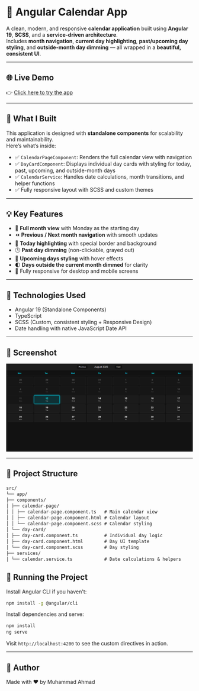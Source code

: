 # 📅 Angular Calendar App
A clean, modern, and responsive **calendar application** built using **Angular 19**, **SCSS**, and a **service-driven architecture**.  
Includes **month navigation**, **current day highlighting**, **past/upcoming day styling**, and **outside-month day dimming** — all wrapped in a **beautiful, consistent UI**.

---

## 🌐 Live Demo

👉 [Click here to try the app](https://ahmad-889.github.io/calendar/)

---

## 🎯 What I Built

This application is designed with **standalone components** for scalability and maintainability.  
Here’s what’s inside:

* ✅ `CalendarPageComponent`: Renders the full calendar view with navigation  
* ✅ `DayCardComponent`: Displays individual day cards with styling for today, past, upcoming, and outside-month days  
* ✅ `CalendarService`: Handles date calculations, month transitions, and helper functions  
* ✅ Fully responsive layout with SCSS and custom themes

---

## 💡 Key Features

* 📆 **Full month view** with Monday as the starting day  
* ⏪ **Previous / Next month navigation** with smooth updates  
* 📍 **Today highlighting** with special border and background  
* 🕒 **Past day dimming** (non-clickable, grayed out)  
* 🌟 **Upcoming days styling** with hover effects  
* 🌓 **Days outside the current month dimmed** for clarity  
* 📱 Fully responsive for desktop and mobile screens

---

## 🧱 Technologies Used

* Angular 19 (Standalone Components)
* TypeScript
* SCSS (Custom, consistent styling + Responsive Design)
* Date handling with native JavaScript Date API

---

## 📸 Screenshot

![Calendar UI](public/Screenshot.png)

---

## 📁 Project Structure

```
src/
└── app/
├── components/
│ ├── calendar-page/
│ │ ├── calendar-page.component.ts   # Main calendar view
│ │ ├── calendar-page.component.html # Calendar layout
│ │ └── calendar-page.component.scss # Calendar styling
│ └── day-card/
│ ├── day-card.component.ts          # Individual day logic
│ ├── day-card.component.html        # Day UI template
│ └── day-card.component.scss        # Day styling
├── services/
│ └── calendar.service.ts            # Date calculations & helpers

```
## 🚀 Running the Project

Install Angular CLI if you haven't:

```bash
npm install -g @angular/cli
```

Install dependencies and serve:

```bash
npm install
ng serve
```

Visit `http://localhost:4200` to see the custom directives in action.

---

## 🔗 Author
Made with ❤️ by
Muhammad Ahmad